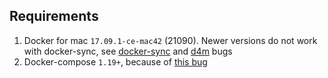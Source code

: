 ## Requirements

1. Docker for mac `17.09.1-ce-mac42` (21090). Newer versions do not work with docker-sync, see [docker-sync](https://github.com/EugenMayer/docker-sync/issues/517) and [d4m](https://github.com/docker/for-mac/issues/2417) bugs
2. Docker-compose `1.19+`, because of [this bug](https://github.com/docker/compose/issues/5554)